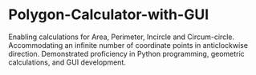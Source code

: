 # Polygon-Calculator-with-GUI
Enabling calculations for Area, Perimeter, Incircle and Circum-circle. Accommodating an infinite number of coordinate points in anticlockwise direction. Demonstrated proficiency in Python programming, geometric calculations, and GUI development.
